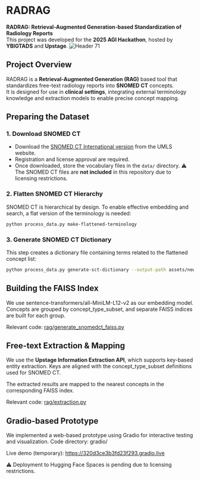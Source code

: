 # RADRAG

**RADRAG: Retrieval-Augmented Generation-based Standardization of Radiology Reports**  
This project was developed for the **2025 AGI Hackathon**, hosted by **YBIGTADS** and **Upstage**.
![Header 71](https://github.com/user-attachments/assets/10e9d231-a25c-4976-88f5-34679b3f2c7b)

## Project Overview

RADRAG is a **Retrieval-Augmented Generation (RAG)** based tool that standardizes free-text radiology reports into **SNOMED CT** concepts.  
It is designed for use in **clinical settings**, integrating external terminology knowledge and extraction models to enable precise concept mapping.

## Preparing the Dataset

### 1. Download SNOMED CT

- Download the [SNOMED CT International version](https://www.nlm.nih.gov/healthit/snomedct/index.html) from the UMLS website.
- Registration and license approval are required.
- Once downloaded, store the vocabulary files in the `data/` directory.
⚠️ The SNOMED CT files are **not included** in this repository due to licensing restrictions.

### 2. Flatten SNOMED CT Hierarchy

SNOMED CT is hierarchical by design. To enable effective embedding and search, a flat version of the terminology is needed:

```bash
python process_data.py make-flattened-terminology
```
### 3. Generate SNOMED CT Dictionary
This step creates a dictionary file containing terms related to the flattened concept list:

```bash
python process_data.py generate-sct-dictionary --output-path assets/newdict_snomed.txt
```

## Building the FAISS Index
We use sentence-transformers/all-MiniLM-L12-v2 as our embedding model.
Concepts are grouped by concept_type_subset, and separate FAISS indices are built for each group.

Relevant code: [rag/generate_snomedct_faiss.py](https://github.com/burnout909/RADRAG/blob/main/rag/generate_snomedct_faiss.py
)

## Free-text Extraction & Mapping
We use the **Upstage Information Extraction API**, which supports key-based entity extraction.
Keys are aligned with the concept_type_subset definitions used for SNOMED CT.

The extracted results are mapped to the nearest concepts in the corresponding FAISS index.

Relevant code: [rag/extraction.py](https://github.com/burnout909/RADRAG/blob/main/rag/extraction.py)

## Gradio-based Prototype
We implemented a web-based prototype using Gradio for interactive testing and visualization.
Code directory: gradio/

Live demo (temporary): https://320d3ce3b3fd23f293.gradio.live

⚠️ Deployment to Hugging Face Spaces is pending due to licensing restrictions.
